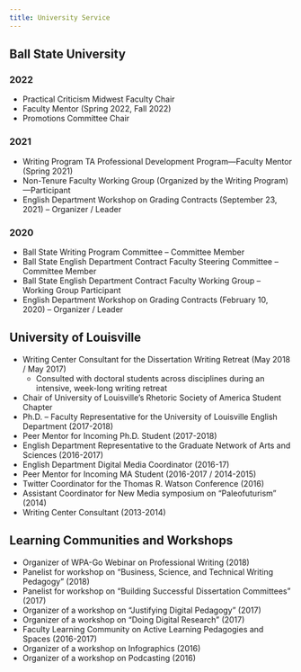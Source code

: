 ```yaml
---
title: University Service
---
```


## Ball State University

### 2022

- Practical Criticism Midwest Faculty Chair
- Faculty Mentor (Spring 2022, Fall 2022)
- Promotions Committee Chair

### 2021

- Writing Program TA Professional Development Program—Faculty Mentor (Spring 2021)
- Non-Tenure Faculty Working Group (Organized by the Writing Program)—Participant
- English Department Workshop on Grading Contracts (September 23, 2021) – Organizer / Leader 

### 2020

- Ball State Writing Program Committee – Committee Member
- Ball State English Department Contract Faculty Steering Committee – Committee Member
- Ball State English Department Contract Faculty Working Group – Working Group Participant
- English Department Workshop on Grading Contracts (February 10, 2020) – Organizer / Leader



## University of Louisville

- Writing Center Consultant for the Dissertation Writing Retreat (May 2018 / May 2017)
    - Consulted with doctoral students across disciplines during an intensive, week-long writing retreat
- Chair of University of Louisville’s Rhetoric Society of America Student Chapter
- Ph.D. – Faculty Representative for the University of Louisville English Department (2017-2018)
- Peer Mentor for Incoming Ph.D. Student (2017-2018)
- English Department Representative to the Graduate Network of Arts and Sciences (2016-2017)
- English Department Digital Media Coordinator (2016-17)
- Peer Mentor for Incoming MA Student (2016-2017 / 2014-2015)
- Twitter Coordinator for the Thomas R. Watson Conference (2016)
- Assistant Coordinator for New Media symposium on “Paleofuturism” (2014)
- Writing Center Consultant (2013-2014)


## Learning Communities and Workshops
- Organizer of WPA-Go Webinar on Professional Writing (2018)
- Panelist for workshop on “Business, Science, and Technical Writing Pedagogy” (2018)
- Panelist for workshop on “Building Successful Dissertation Committees” (2017)
- Organizer of a workshop on “Justifying Digital Pedagogy” (2017)
- Organizer of a workshop on “Doing Digital Research” (2017)
- Faculty Learning Community on Active Learning Pedagogies and Spaces (2016-2017)
- Organizer of a workshop on Infographics (2016)
- Organizer of a workshop on Podcasting (2016)

